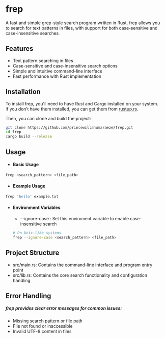 # frep

A fast and simple grep-style search program written in Rust. frep allows you to search for text patterns in files, with support for both case-sensitive and case-insensitive searches.

## Features

- Text pattern searching in files
- Case-sensitive and case-insensitive search options
- Simple and intuitive command-line interface
- Fast performance with Rust implementation

## Installation

To install frep, you'll need to have Rust and Cargo installed on your system. If you don't have them installed, you can get them from [rustup.rs](https://rustup.rs/).

Then, you can clone and build the project:

```bash
git clone https://github.com/princewillahumaraeze/frep.git
cd frep
cargo build --release
```

## Usage

* ####  Basic Usage
``` bash
frep <search_pattern> <file_path>
```

* #### Example Usage
```bash
frep 'hello' example.txt
```

* #### Environment Variables
    * --ignore-case : Set this enviroment variable to enable case-insensitive search
    ```bash
    # On Unix-like systems
    frep --ignore-case <search_pattern> <file_path>
    ```

## Project Structure


* src/main.rs: Contains the command-line interface and program entry point
* src/lib.rs: Contains the core search functionality and configuration handling


## Error Handling

##### frep provides clear error messages for common issues:

* Missing search pattern or file path
* File not found or inaccessible
* Invalid UTF-8 content in files
